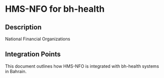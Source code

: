 # HMS-NFO for bh-health

## Description

National Financial Organizations

## Integration Points

This document outlines how HMS-NFO is integrated with bh-health systems in Bahrain.
